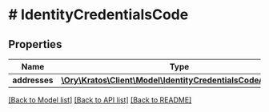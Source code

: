 # # IdentityCredentialsCode

## Properties

Name | Type | Description | Notes
------------ | ------------- | ------------- | -------------
**addresses** | [**\Ory\Kratos\Client\Model\IdentityCredentialsCodeAddress[]**](IdentityCredentialsCodeAddress.md) |  | [optional]

[[Back to Model list]](../../README.md#models) [[Back to API list]](../../README.md#endpoints) [[Back to README]](../../README.md)

